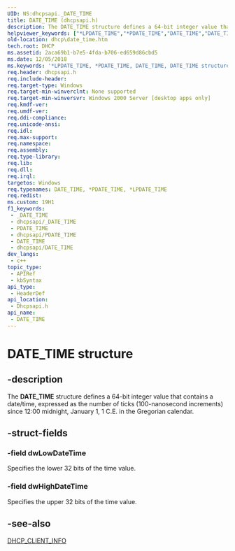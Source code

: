 ```yaml
---
UID: NS:dhcpsapi._DATE_TIME
title: DATE_TIME (dhcpsapi.h)
description: The DATE_TIME structure defines a 64-bit integer value that contains a date/time, expressed as the number of ticks (100-nanosecond increments) since 12:00 midnight, January 1, 1 C.E. in the Gregorian calendar.
helpviewer_keywords: ["*LPDATE_TIME","*PDATE_TIME","DATE_TIME","DATE_TIME structure [DHCP]","LPDATE_TIME","LPDATE_TIME structure pointer [DHCP]","dhcp.date_time","dhcpsapi/LPDATE_TIME","dhcpsapi/_DATE_TIME"]
old-location: dhcp\date_time.htm
tech.root: DHCP
ms.assetid: 2aca69b1-b7e5-4fda-b706-ed659d86cbd5
ms.date: 12/05/2018
ms.keywords: '*LPDATE_TIME, *PDATE_TIME, DATE_TIME, DATE_TIME structure [DHCP], LPDATE_TIME, LPDATE_TIME structure pointer [DHCP], dhcp.date_time, dhcpsapi/LPDATE_TIME, dhcpsapi/_DATE_TIME'
req.header: dhcpsapi.h
req.include-header: 
req.target-type: Windows
req.target-min-winverclnt: None supported
req.target-min-winversvr: Windows 2000 Server [desktop apps only]
req.kmdf-ver: 
req.umdf-ver: 
req.ddi-compliance: 
req.unicode-ansi: 
req.idl: 
req.max-support: 
req.namespace: 
req.assembly: 
req.type-library: 
req.lib: 
req.dll: 
req.irql: 
targetos: Windows
req.typenames: DATE_TIME, *PDATE_TIME, *LPDATE_TIME
req.redist: 
ms.custom: 19H1
f1_keywords:
 - _DATE_TIME
 - dhcpsapi/_DATE_TIME
 - PDATE_TIME
 - dhcpsapi/PDATE_TIME
 - DATE_TIME
 - dhcpsapi/DATE_TIME
dev_langs:
 - c++
topic_type:
 - APIRef
 - kbSyntax
api_type:
 - HeaderDef
api_location:
 - Dhcpsapi.h
api_name:
 - DATE_TIME
---
```


# DATE_TIME structure


## -description

The <b>DATE_TIME</b> structure defines a 64-bit integer value that contains  a date/time, expressed as the number of ticks (100-nanosecond increments) since 12:00 midnight, January 1, 1 C.E. in the Gregorian calendar.

## -struct-fields

### -field dwLowDateTime

Specifies the lower 32 bits of the time value.

### -field dwHighDateTime

Specifies the upper 32 bits of the time value.

## -see-also

<a href="https://docs.microsoft.com/windows/desktop/api/dhcpsapi/ns-dhcpsapi-dhcp_client_info">DHCP_CLIENT_INFO</a>

